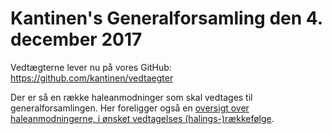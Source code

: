 # Kantinen's Generalforsamling den 4. december 2017

Vedtægterne lever nu på vores GitHub:
https://github.com/kantinen/vedtaegter

Der er så en række haleanmodninger som skal vedtages til
generalforsamlingen. Her foreligger også en [oversigt over
haleanmodningerne, i ønsket vedtagelses
(halings-)rækkefølge](https://kantinen.github.io/gf-2017-12-04/vedtaegter-haleanmodninger.svg).
